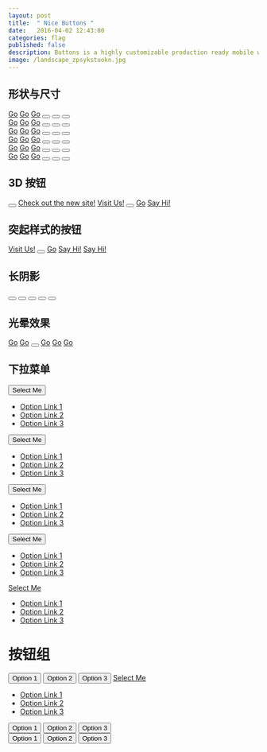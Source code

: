 ```yaml
---
layout: post
title:  " Nice Buttons "
date:   2016-04-02 12:43:00
categories: flag
published: false
description: Buttons is a highly customizable production ready mobile web and desktop css button library. Buttons is a free open source project created using Sass.
image: /landscape_zpsykstuokn.jpg
---
```


   



## 形状与尺寸


<a href="http://www.bootcss.com/" class="button button-tiny">Go</a>
<a href="http://www.bootcss.com/" class="button button-rounded button-tiny">Go</a>
<a href="http://www.bootcss.com/" class="button button-pill button-tiny">Go</a>
<button class="button button-square button-tiny"><i class="fa fa-plus"></i></button>
<button class="button button-box button-tiny"><i class="fa fa-plus"></i></button>
<button class="button button-circle button-tiny"><i class="fa fa-plus"></i></button>
<br>
<a href="http://www.bootcss.com/" class="button button-primary button-small">Go</a>
<a href="http://www.bootcss.com/" class="button button-primary button-rounded button-small">Go</a>
<a href="http://www.bootcss.com/" class="button button-primary button-pill button-small">Go</a>
<button class="button button-primary button-square button-small"><i class="fa fa-plus"></i></button>
<button class="button button-primary button-box button-small"><i class="fa fa-plus"></i></button>
<button class="button button-primary button-circle button-small"><i class="fa fa-plus"></i></button>
<br>
<a href="http://www.bootcss.com/" class="button button-action">Go</a>
<a href="http://www.bootcss.com/" class="button button-action button-rounded">Go</a>
<a href="http://www.bootcss.com/" class="button button-action button-pill">Go</a>
<button class="button button-action button-square"><i class="fa fa-plus"></i></button>
<button class="button button-action button-box"><i class="fa fa-plus"></i></button>
<button class="button button-action button-circle"><i class="fa fa-plus"></i></button>
<br>
<a href="http://www.bootcss.com/" class="button button-highlight button-large">Go</a>
<a href="http://www.bootcss.com/" class="button button-highlight button-rounded button-large">Go</a>
<a href="http://www.bootcss.com/" class="button button-highlight button-pill button-large">Go</a>
<button class="button button-highlight button-square button-large"><i class="fa fa-plus"></i></button>
<button class="button button-highlight button-box button-large"><i class="fa fa-plus"></i></button>
<button class="button button-highlight button-circle button-large"><i class="fa fa-plus"></i></button>
<br>
<a href="http://www.bootcss.com/" class="button button-caution button-jumbo">Go</a>
<a href="http://www.bootcss.com/" class="button button-caution button-rounded button-jumbo">Go</a>
<a href="http://www.bootcss.com/" class="button button-caution button-pill button-jumbo">Go</a>
<button class="button button-caution button-square button-jumbo"><i class="fa fa-plus"></i></button>
<button class="button button-caution button-box button-jumbo"><i class="fa fa-plus"></i></button>
<button class="button button-caution button-circle button-jumbo"><i class="fa fa-plus"></i></button>
<br>
<a href="http://www.bootcss.com/" class="button button-royal button-giant">Go</a>
<a href="http://www.bootcss.com/" class="button button-royal button-rounded button-giant">Go</a>
<a href="http://www.bootcss.com/" class="button button-royal button-pill button-giant">Go</a>
<button class="button button-royal button-square button-giant"><i class="fa fa-plus"></i></button>
<button class="button button-royal button-box button-giant"><i class="fa fa-plus"></i></button>
<button class="button button-royal button-circle button-giant"><i class="fa fa-plus"></i></button>



## 3D 按钮


<button class="button button-3d button-box button-jumbo"><i class="fa fa-thumbs-up"></i></button>
<a href="http://www.bootcss.com/" class="button button-3d button-primary button-rounded">Check out the new site!</a>
<a href="http://www.bootcss.com/" class="button button-3d button-action button-pill">Visit Us!</a>
<button class="button button-3d button-action button-circle button-jumbo"><i class="fa fa-thumbs-up"></i></button>
<a href="http://www.bootcss.com/" class="button button-3d button-caution"><i class="fa fa-camera"></i> Go</a>
<a href="http://www.bootcss.com/" class="button button-3d button-royal">Say Hi!</a>

## 突起样式的按钮



<a href="http://www.bootcss.com/" class="button button-raised button-primary button-pill">Visit Us!</a>
<button class="button button-raised button-action button-circle button-jumbo"><i class="fa fa-thumbs-up"></i></button>
<a href="http://www.bootcss.com/" class="button button-raised button-caution"><i class="fa fa-camera"></i> Go</a>
<a href="http://www.bootcss.com/" class="button button-raised button-royal">Say Hi!</a>
<a href="http://www.bootcss.com/" class="button button-raised button-pill button-inverse">Say Hi!</a>
  
## 长阴影


<button class="button button-primary button-box button-giant button-longshadow-right">
<i class="fa fa-twitter"></i>
</button>

<button class="button button-caution button-box button-raised button-giant button-longshadow">
<i class="fa fa-google-plus"></i>
</button>

<button class="button button-action button-box button-giant button-longshadow-left">
<i class="fa fa-share-alt"></i>
</button>

<button class="button button-highlight button-box button-giant button-longshadow-right button-longshadow-expand">
<i class="fa fa-rss"></i>
</button>

<button class="button button-primary button-circle button-giant button-longshadow">
<i class="fa fa-gear"></i>
</button>
 

## 光晕效果



<a href="http://www.bootcss.com/" class="button button-glow button-rounded button-raised button-primary">Go</a>
<a href="http://www.bootcss.com/" class="button button-glow button-border button-rounded button-primary">Go</a>
<button class="button button-glow button-circle button-action button-jumbo"><i class="fa fa-thumbs-up"></i></button>
<a href="http://www.bootcss.com/" class="button button-glow button-rounded button-highlight">Go</a>
<a href="http://www.bootcss.com/" class="button button-glow button-rounded button-caution">Go</a>
<a href="http://www.bootcss.com/" class="button button-glow button-rounded button-royal">Go</a>

## 下拉菜单


<span class="button-dropdown" data-buttons="dropdown">
<button class="button button-rounded">
  Select Me <i class="fa fa-caret-down"></i>
</button>

<ul class="button-dropdown-list">
  <li><a href="http://www.bootcss.com/">Option Link 1</a></li>
  <li><a href="http://www.bootcss.com/">Option Link 2</a></li>
  <li class="button-dropdown-divider">
    <a href="#">Option Link 3</a>
  </li>
</ul>
</span>

<span class="button-dropdown button-dropdown-primary" data-buttons="dropdown">
<button class="button button-primary button-large">
  <i class="fa fa-bars"></i> Select Me
</button>

<ul class="button-dropdown-list is-below">
  <li><a href="http://www.bootcss.com/"><i class="fa fa-heart-o"></i> Option Link 1</a></li>
  <li><a href="http://www.bootcss.com/">Option Link 2</a></li>
  <li class="button-dropdown-divider">
    <a href="#">Option Link 3</a>
  </li>
</ul>
</span>


<span class="button-dropdown button-dropdown-action" data-buttons="dropdown">
<button class="button button-action">
  Select Me <i class="fa fa-caret-up"></i>
</button>

<ul class="button-dropdown-list is-above">
  <li><a href="http://www.bootcss.com/">Option Link 1</a></li>
  <li><a href="http://www.bootcss.com/">Option Link 2</a></li>
  <li class="button-dropdown-divider">
    <a href="#">Option Link 3</a>
  </li>
</ul>
</span>

<span class="button-dropdown button-dropdown-plain" data-buttons="dropdown">
<button class="button button-caution button-pill">
  Select Me <i class="fa fa-caret-down"></i>
</button>

<ul class="button-dropdown-list">
  <li><a href="http://www.bootcss.com/">Option Link 1</a></li>
  <li class="button-dropdown-divider">
    <a href="http://www.bootcss.com/">Option Link 2</a>
  </li>
  <li>
    <a href="#">Option Link 3</a>
  </li>
</ul>
</span>

<span class="button-dropdown button-dropdown-inverse" data-buttons="dropdown">
<a href="#" class="button button-inverse">
    <i class="fa fa-envelope"></i> Select Me <i class="fa fa-caret-down"></i>
</a>

<ul class="button-dropdown-list is-below">
  <li><a href="http://www.bootcss.com/">Option Link 1</a></li>
  <li class="button-dropdown-divider">
    <a href="http://www.bootcss.com/">Option Link 2</a>
  </li>
  <li>
    <a href="#">Option Link 3</a>
  </li>
</ul>
</span>

# 按钮组


<div class="button-group">
<button type="button" class="button button-primary">Option 1</button>
<button type="button" class="button button-primary">Option 2</button>
<button type="button" class="button button-primary">Option 3</button>

<!-- DROPDOWN MENU -->
<span class="button-dropdown button-dropdown-primary" data-buttons="dropdown">
  <a href="#" class="button button-primary"> Select Me <i class="fa fa-caret-down"></i></a>

  <ul class="button-dropdown-list is-below">
    <li><a href="http://www.bootcss.com/">Option Link 1</a></li>
    <li><a href="http://www.bootcss.com/">Option Link 2</a></li>
    <li class="button-dropdown-divider"><a href="#">Option Link 3</a></li>
  </ul>
</span>
</div>

<div class="button-group">
<button type="button" class="button button-pill button-action">Option 1</button>
<button type="button" class="button button-pill button-action">Option 2</button>
<button type="button" class="button button-pill button-action">Option 3</button>
</div>

<div class="button-group">
<button type="button" class="button button-royal button-rounded button-raised">Option 1</button>
<button type="button" class="button button-royal button-rounded button-raised">Option 2</button>
<button type="button" class="button button-royal button-rounded button-raised">Option 3</button>
</div>

